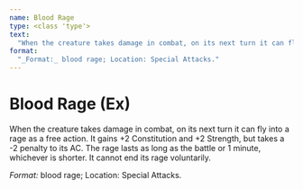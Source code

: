 ```yaml
---
name: Blood Rage
type: <class 'type'>
text:
  "When the creature takes damage in combat, on its next turn it can fly into a rage as a free action. It gains +2 Constitution and +2 Strength, but takes a -2 penalty to its AC. The rage lasts as long as the battle or 1 minute, whichever is shorter. It cannot end its rage voluntarily."
format:
  "_Format:_ blood rage; Location: Special Attacks."
---
```

 
# Blood Rage (Ex)
When the creature takes damage in combat, on its next turn it can fly into a rage as a free action. It gains +2 Constitution and +2 Strength, but takes a -2 penalty to its AC. The rage lasts as long as the battle or 1 minute, whichever is shorter. It cannot end its rage voluntarily.

_Format:_ blood rage; Location: Special Attacks.